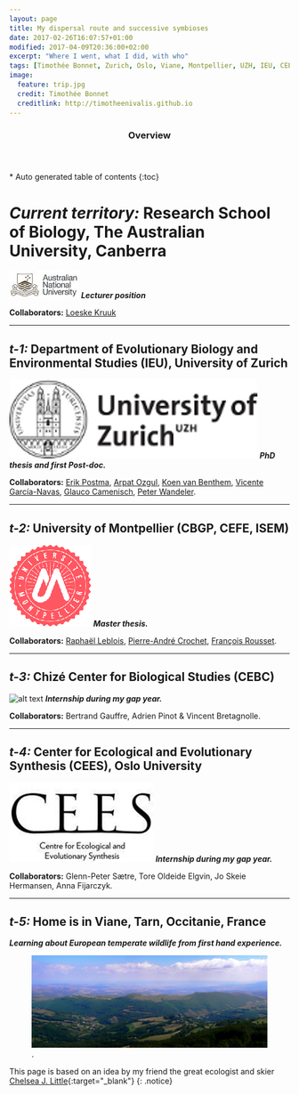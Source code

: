 ```yaml
---
layout: page
title: My dispersal route and successive symbioses
date: 2017-02-26T16:07:57+01:00
modified: 2017-04-09T20:36:00+02:00
excerpt: "Where I went, what I did, with who"
tags: [Timothée Bonnet, Zurich, Oslo, Viane, Montpellier, UZH, IEU, CEES, CEFE, ISEM, CBGP, CEBC, collaborations, collaborators, dispersal, positions]
image:
  feature: trip.jpg
  credit: Timothée Bonnet
  creditlink: http://timotheenivalis.github.io
---
```

<section id="table-of-contents" class="toc">
  <header>
    <h3>Overview</h3>
  </header>
<div id="drawer" markdown="1">
*  Auto generated table of contents
{:toc}
</div>
</section><!-- /#table-of-contents -->


# __*Current territory:*__ Research School of Biology, The Australian University, Canberra
![alt text](/images/ANU.jpg "ANU") __*Lecturer position*__  

**Collaborators:** [Loeske Kruuk](http://biology.anu.edu.au/research/labs/kruuk-lab-evolutionary-ecology-and-quantitative-genetics)  

_______________________

## __*t-1:*__ Department of Evolutionary Biology and Environmental Studies (IEU), University of Zurich

![alt text](/images/uzhlogo.jpg "UZH") __*PhD thesis and first Post-doc.*__

**Collaborators:** [Erik Postma](http://erikpostma.net/index.html), [Arpat Ozgul](http://www.popecol.org/team/arpat-ozgul/), [Koen van Benthem](http://www.popecol.org/team/koen-van-benthem/), [Vicente García-Navas](http://vicentegarcianavas.weebly.com/), [Glauco Camenisch](http://independent.academia.edu/GlaucoCamenisch), [Peter Wandeler](http://www.fr.ch/mhn/de/pub/museum/museums_mannschaft.htm).

_______________________

## __*t-2:*__ University of Montpellier (CBGP, CEFE, ISEM)
![alt text](/images/LOGO_MP2.png "UM2") __*Master thesis.*__

**Collaborators:** [Raphaël Leblois](http://raphael.leblois.free.fr/), [Pierre-André Crochet](https://www.researchgate.net/profile/Pierre-Andre_Crochet), [François Rousset](http://www.isem.univ-montp2.fr/recherche/teams/evolutionary-genetics/staff/roussetfrancois/?lang=en).

_______________________

## __*t-3:*__ Chizé Center for Biological Studies (CEBC)
![alt text](/images/logo.CEBC.png "CEBC") __*Internship during my gap year.*__

**Collaborators:** Bertrand Gauffre, Adrien Pinot & Vincent Bretagnolle.

_______________________

## __*t-4:*__ Center for Ecological and Evolutionary Synthesis (CEES), Oslo University
![alt text](/images/cees.jpg "CEES") __*Internship during my gap year.*__

**Collaborators:**
 Glenn-Peter Sætre, Tore Oldeide Elgvin, Jo Skeie Hermansen, Anna Fijarczyk.

_______________________

## __*t-5:*__ Home is in Viane, Tarn, Occitanie, France
__*Learning about European temperate wildlife from first hand experience.*__

<figure>
	<a href="http://viane.fr/presentation/"><img src="/images/roqueceziere.jpg"></a>
	<figcaption><a href="" title="Viane"></a>.</figcaption>
</figure>

This page is based on an idea by my friend the great ecologist and skier [Chelsea J. Little](https://chelseajeanlittle.com/){:target="_blank"}
{: .notice}
